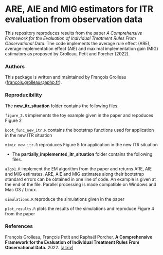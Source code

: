 # ARE, AIE and MIG estimators for ITR evaluation from observation data


This repository reproduces results from the paper *A Comprehensive Framework for the Evaluation of Individual Treatment Rules From Observational Data*.
The code implements the average rule effect (ARE), average implementation effect (AIE) and maximal implementation gain (MIG) 
estimators as proposed by Grolleau, Petit and Porcher (2022). 

### Authors
This package is written and maintained by François Grolleau (francois.grolleau@aphp.fr).

### Reproducibility

The **new_itr_situation** folder contains the following files.

 `figure_2.R` implements the toy example given in the paper and repoduces Figure 2
 
 `boot_func_new_itr.R` contains the bootstrap functions used for application in the new ITR situation
 
 `mimic_new_itr.R` reproduces Figure 5 for application in the new ITR situation

- The **partially_implemented_itr_situation** folder contains the following files.

`algo1.R` implement the EM algorithm from the paper and returns ARE, AIE and MIG estimates. 
 ARE, AIE and MIG estimates along their bootstrap standard errors can be obtained in one line of code. 
 An example is given at the end of the file. Parallel processing is made compatible on Windows and Mac OS / Linux.

`simulations.R` reproduce the simulations given in the paper

`plot_results.R` plots the results of the simulations and reproduce Figure 4 from the paper

### References
François Grolleau, François Petit and Raphaël Porcher.
<b>A Comprehensive Framework for the Evaluation of Individual Treatment Rules From Observational Data.</b>
2022.
[<a href="https://arxiv.org/">arxiv</a>]
